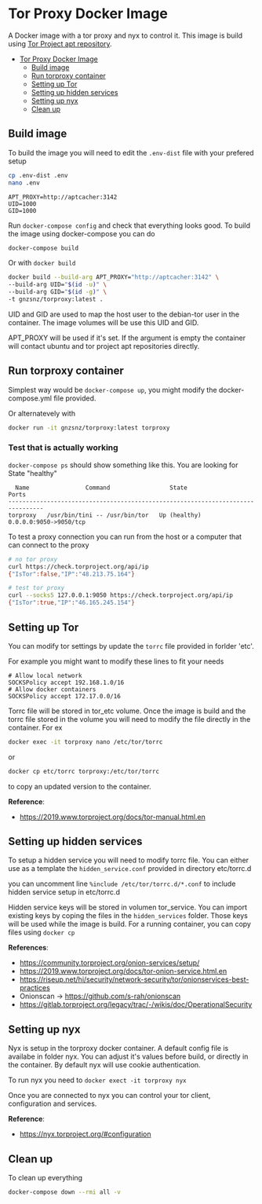 # Tor Proxy Docker Image <a name="tor-proxy-docker-image"></a>

A Docker image with a tor proxy and nyx to control it. This image is build using [Tor Project apt repository](https://support.torproject.org/apt/tor-deb-repo/).

<!-- TOC -->

- [Tor Proxy Docker Image](#tor-proxy-docker-image)
  - [Build image](#build-image)
  - [Run torproxy container](#run-torproxy-container)
  - [Setting up Tor](#setting-up-tor)
  - [Setting up hidden services](#setting-up-hidden-services)
  - [Setting up nyx](#setting-up-nyx)
  - [Clean up](#clean-up)

<!-- /TOC -->

## Build image <a name="build-image"></a>

To build the image you will need to edit the `.env-dist` file with your prefered setup

```bash
cp .env-dist .env
nano .env
```

```
APT_PROXY=http://aptcacher:3142
UID=1000
GID=1000
```

Run `docker-compose config` and check that everything looks good. To build the image using docker-compose you can do

```bash
docker-compose build
```

Or with `docker build`

```bash
docker build --build-arg APT_PROXY="http://aptcacher:3142" \
--build-arg UID="$(id -u)" \
--build-arg GID="$(id -g)" \
-t gnzsnz/torproxy:latest .
```
UID and GID are used to map the host user to the debian-tor user in the container. The image volumes will be use this UID and GID.

APT_PROXY will be used if it's set. If the argument is empty the container will contact ubuntu and tor project apt repositories directly.

## Run torproxy container <a name="run-torproxy-container"></a>

Simplest way would be `docker-compose up`, you might modify the docker-compose.yml file provided.

Or alternatevely with
```bash
docker run -it gnzsnz/torproxy:latest torproxy
```
### Test that is actually working

`docker-compose ps` should show something like this. You are looking for State "healthy"

```
  Name                Command                 State               Ports
--------------------------------------------------------------------------------
torproxy   /usr/bin/tini -- /usr/bin/tor   Up (healthy)   0.0.0.0:9050->9050/tcp
```
To test a proxy connection you can run from the host or a computer that can connect to the proxy

```bash
# no tor proxy
curl https://check.torproject.org/api/ip
{"IsTor":false,"IP":"48.213.75.164"}

# test tor proxy
curl --socks5 127.0.0.1:9050 https://check.torproject.org/api/ip
{"IsTor":true,"IP":"46.165.245.154"}

```

## Setting up Tor <a name="setting-up-tor"></a>

You can modify tor settings by update the `torrc` file provided in forlder 'etc'.

For example you might want to modify these lines to fit your needs
```
# Allow local network
SOCKSPolicy accept 192.168.1.0/16
# Allow docker containers
SOCKSPolicy accept 172.17.0.0/16
```
Torrc file will be stored in tor_etc volume. Once the image is build and the torrc file stored in the volume you will need to modify the file directly in the container. For ex

```bash
docker exec -it torproxy nano /etc/tor/torrc
```
or
```bash
docker cp etc/torrc torproxy:/etc/tor/torrc
```
to copy an updated version to the container.

**Reference**:

  * https://2019.www.torproject.org/docs/tor-manual.html.en

## Setting up hidden services <a name="setting-up-hidden-services"></a>

To setup a hidden service you will need to modify torrc file. You can either use as a template the `hidden_service.conf` provided in directory etc/torrc.d

you can uncomment line `%include /etc/tor/torrc.d/*.conf` to include hidden service setup in etc/torrc.d

Hidden service keys will be stored in volumen tor_service. You can import existing keys by coping the files in the `hidden_services` folder. Those keys will be used while the image is build. For a running container, you can copy files using `docker cp`

**References**:

* https://community.torproject.org/onion-services/setup/
* https://2019.www.torproject.org/docs/tor-onion-service.html.en
* https://riseup.net/hi/security/network-security/tor/onionservices-best-practices
* Onionscan -> https://github.com/s-rah/onionscan
* https://gitlab.torproject.org/legacy/trac/-/wikis/doc/OperationalSecurity

## Setting up nyx <a name="setting-up-nyx"></a>

Nyx is setup in the torproxy docker container. A default config file is availabe in folder nyx. You can adjust it's values before build, or directly in the container. By default nyx will use cookie authentication.

To run nyx you need to `docker exect -it torproxy nyx`

Once you are connected to nyx you can control your tor client, configuration and services.

**Reference**:

* https://nyx.torproject.org/#configuration

## Clean up <a name="clean-up"></a>

To clean up everything

```bash
docker-compose down --rmi all -v
```

